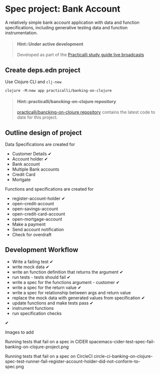 # Spec project: Bank Account
A relatively simple bank account application with data and function specifications, including generative testing data and function instrumentation.

> #### Hint::Under active development
> Developed as part of the [Practicalli study guide live broadcasts](https://www.youtube.com/playlist?list=PLpr9V-R8ZxiBWGAuncfBRYhZtY5-Bp75s)

## Create deps.edn project
Use Clojure CLI and `clj-new`

```shell
clojure -M:new app practicalli/banking-on-clojure
```

> #### Hint::practicalli/bancking-on-clojure repository
> [practicalli/bancking-on-clojure repository](https://github.com/practicalli/banking-on-clojure-spec) contains the latest code to date for this project.

## Outline design of project

Data Specifications are created for
* Customer Details &#10004;
* Account holder &#10004;
* Bank account
* Multiple Bank accounts
* Credit Card
* Mortgate

Functions and specifications are created for
* register-account-holder &#10004;
* open-credit-account
* open-savings-account
* open-credit-card-account
* open-mortgage-account
* Make a payment
* Send account notification
* Check for overdraft


## Development Workflow
* Write a failing test &#10004;
* write mock data &#10004;
* write an function definition that returns the argument &#10004;
* run tests - tests should fail &#10004;
* write a spec for the functions argument - customer &#10004;
* write a spec for the return value &#10004;
* write a spec for relationship between args and return value
* replace the mock data with generated values from specification &#10004;
* update functions and make tests pass &#10004;
* instrument functions
* run specification checks

&#10004;


Images to add

Running tests that fail on a spec in CIDER
spacemacs-cider-test-spec-fail-banking-on-clojure-project.png

Running tests that fail on a spec on CircleCI
circle-ci-banking-on-clojure-spec-test-runner-fail-register-account-holder-did-not-conform-to-spec.png
